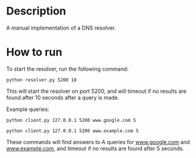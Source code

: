 # Description
A manual implementation of a DNS resolver.

# How to run

To start the resolver, run the following command:
```
python resolver.py 5200 10
```
This will start the resolver on port 5200, and will timeout if no results are found after 10 seconds after a query is made.

Example queries:
```
python client.py 127.0.0.1 5200 www.google.com 5
```
```
python client.py 127.0.0.1 5200 www.example.com 5
```
These commands will find answers to A queries for www.google.com and www.example.com, and timeout if no
results are found after 5 seconds.
